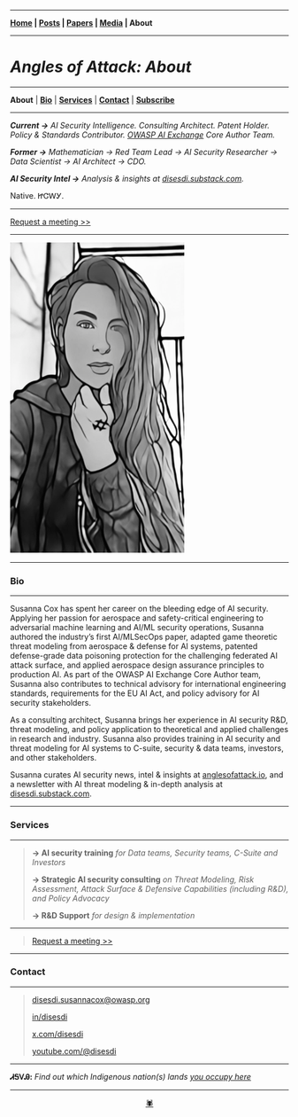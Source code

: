 -------

**[Home](https://anglesofattack.io/) \| [Posts](https://anglesofattack.io/posts.html) \| [Papers](https://anglesofattack.io/papers.html) \| [Media](https://anglesofattack.io/media.html) \| About**

-------

# *Angles of Attack: About*

-------

**About** \| **[Bio](#bio)** \| **[Services](#services)** \| **[Contact](#contact)** \| **<a href="https://disesdi.substack.com/" target="_blank" rel="noopener noreferrer">Subscribe</a>**

-------

***Current →*** *AI Security Intelligence. Consulting Architect. Patent Holder. Policy & Standards Contributor. <a href="https://owaspai.org/" target="_blank" rel="noopener noreferrer">OWASP AI Exchange</a> Core Author Team.*

***Former →*** *Mathematician → Red Team Lead → AI Security Researcher → Data Scientist → AI Architect → CDO.*

***AI Security Intel →*** *Analysis & insights at <a href="https://disesdi.substack.com/" target="_blank" rel="noopener noreferrer">disesdi.substack.com</a>.*

Native. ᏥᏣᎳᎩ.

-------

<a href="https://calendar.app.google/MemzFXVuhz1upGE2A" target="_blank" rel="noopener noreferrer">Request a meeting >></a>

-------

![disesdi](disesdi.png)

-------

### Bio

-------

Susanna Cox has spent her career on the bleeding edge of AI security. Applying her passion for aerospace and safety-critical engineering to adversarial machine learning and AI/ML security operations, Susanna authored the industry’s first AI/MLSecOps paper, adapted game theoretic threat modeling from aerospace & defense for AI systems, patented defense-grade data poisoning protection for the challenging federated AI attack surface, and applied aerospace design assurance principles to production AI. As part of the OWASP AI Exchange Core Author team, Susanna also contributes to technical advisory for international engineering standards, requirements for the EU AI Act, and policy advisory for AI security stakeholders.

As a consulting architect, Susanna brings her experience in AI security R&D, threat modeling, and policy application to theoretical and applied challenges in research and industry. Susanna also provides training in AI security and threat modeling for AI systems to C-suite, security & data teams, investors, and other stakeholders. 

Susanna curates AI security news, intel & insights at [anglesofattack.io](https://disesdi.substack.com/), and a newsletter with AI threat modeling & in-depth analysis at <a href="https://disesdi.substack.com/" target="_blank" rel="noopener noreferrer">disesdi.substack.com</a>.

-------

### Services

-------

> **→ AI security training** *for Data teams, Security teams, C-Suite and Investors*
>
> **→ Strategic AI security consulting** *on Threat Modeling, Risk Assessment, Attack Surface & Defensive Capabilities (including R&D), and Policy Advocacy*
>
> **→ R&D Support** *for design & implementation*

-------

> <a href="https://calendar.app.google/MemzFXVuhz1upGE2A" target="_blank" rel="noopener noreferrer">Request a meeting >></a>

-------

### Contact

-------

> <a href="mailto:disesdi.susannacox@owasp.org" target="_blank" rel="noopener noreferrer">disesdi.susannacox@owasp.org</a>
>
> <a href="https://www.linkedin.com/in/disesdi/" target="_blank" rel="noopener noreferrer">in/disesdi</a>
>
> <a href="https://x.com/disesdi" target="_blank" rel="noopener noreferrer">x.com/disesdi</a>
>
> <a href="https://www.youtube.com/@disesdi" target="_blank" rel="noopener noreferrer">youtube.com/@disesdi</a>

-------

**ᏗᎦᏙᎯ:** *Find out which Indigenous nation(s) lands <a href="https://native-land.ca/" target="_blank" rel="noopener noreferrer">you occupy here</a>*

-------

<div align="center"><a href="https://anglesofattack.io/about.html">🕷</a></div>


